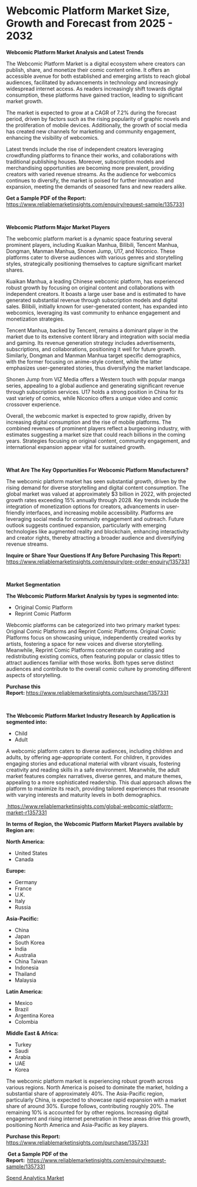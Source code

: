 <p><h1>Webcomic Platform Market Size, Growth and Forecast from 2025 - 2032</h1></p><p><strong>Webcomic Platform Market Analysis and Latest Trends</strong></p>
<p><p>The Webcomic Platform Market is a digital ecosystem where creators can publish, share, and monetize their comic content online. It offers an accessible avenue for both established and emerging artists to reach global audiences, facilitated by advancements in technology and increasingly widespread internet access. As readers increasingly shift towards digital consumption, these platforms have gained traction, leading to significant market growth.</p><p>The market is expected to grow at a CAGR of 7.2% during the forecast period, driven by factors such as the rising popularity of graphic novels and the proliferation of mobile devices. Additionally, the growth of social media has created new channels for marketing and community engagement, enhancing the visibility of webcomics.</p><p>Latest trends include the rise of independent creators leveraging crowdfunding platforms to finance their works, and collaborations with traditional publishing houses. Moreover, subscription models and merchandising opportunities are becoming more prevalent, providing creators with varied revenue streams. As the audience for webcomics continues to diversify, the market is poised for further innovation and expansion, meeting the demands of seasoned fans and new readers alike.</p></p>
<p><strong>Get a Sample PDF of the Report:&nbsp;</strong> <a href="https://www.reliablemarketinsights.com/enquiry/request-sample/1357331?utm_campaign=3188&utm_medium=2&utm_source=Github&utm_content=ia&utm_term=09032025&utm_id=webcomic-platform">https://www.reliablemarketinsights.com/enquiry/request-sample/1357331</a></p>
<p>&nbsp;</p>
<p><strong>Webcomic Platform Major Market Players</strong></p>
<p><p>The webcomic platform market is a dynamic space featuring several prominent players, including Kuaikan Manhua, Bilibili, Tencent Manhua, Dongman, Manman Manhua, Shonen Jump, U17, and Niconico. These platforms cater to diverse audiences with various genres and storytelling styles, strategically positioning themselves to capture significant market shares.</p><p>Kuaikan Manhua, a leading Chinese webcomic platform, has experienced robust growth by focusing on original content and collaborations with independent creators. It boasts a large user base and is estimated to have generated substantial revenue through subscription models and digital sales. Bilibili, initially known for user-generated content, has expanded into webcomics, leveraging its vast community to enhance engagement and monetization strategies.</p><p>Tencent Manhua, backed by Tencent, remains a dominant player in the market due to its extensive content library and integration with social media and gaming. Its revenue generation strategy includes advertisements, subscriptions, and collaborations, positioning it well for future growth. Similarly, Dongman and Manman Manhua target specific demographics, with the former focusing on anime-style content, while the latter emphasizes user-generated stories, thus diversifying the market landscape.</p><p>Shonen Jump from VIZ Media offers a Western touch with popular manga series, appealing to a global audience and generating significant revenue through subscription services. U17 holds a strong position in China for its vast variety of comics, while Niconico offers a unique video and comic crossover experience.</p><p>Overall, the webcomic market is expected to grow rapidly, driven by increasing digital consumption and the rise of mobile platforms. The combined revenues of prominent players reflect a burgeoning industry, with estimates suggesting a market size that could reach billions in the coming years. Strategies focusing on original content, community engagement, and international expansion appear vital for sustained growth.</p></p>
<p>&nbsp;</p>
<p><strong>What Are The Key Opportunities For Webcomic Platform Manufacturers?</strong></p>
<p><p>The webcomic platform market has seen substantial growth, driven by the rising demand for diverse storytelling and digital content consumption. The global market was valued at approximately $3 billion in 2022, with projected growth rates exceeding 15% annually through 2028. Key trends include the integration of monetization options for creators, advancements in user-friendly interfaces, and increasing mobile accessibility. Platforms are leveraging social media for community engagement and outreach. Future outlook suggests continued expansion, particularly with emerging technologies like augmented reality and blockchain, enhancing interactivity and creator rights, thereby attracting a broader audience and diversifying revenue streams.</p></p>
<p><strong>Inquire or Share Your Questions If Any Before Purchasing This Report:</strong> <a href="https://www.reliablemarketinsights.com/enquiry/pre-order-enquiry/1357331?utm_campaign=3188&utm_medium=2&utm_source=Github&utm_content=ia&utm_term=09032025&utm_id=webcomic-platform">https://www.reliablemarketinsights.com/enquiry/pre-order-enquiry/1357331</a></p>
<p>&nbsp;</p>
<p><strong>Market Segmentation</strong></p>
<p><strong>The Webcomic Platform Market Analysis by types is segmented into:</strong></p>
<p><ul><li>Original Comic Platform</li><li>Reprint Comic Platform</li></ul></p>
<p><p>Webcomic platforms can be categorized into two primary market types: Original Comic Platforms and Reprint Comic Platforms. Original Comic Platforms focus on showcasing unique, independently created works by artists, fostering a space for new voices and diverse storytelling. Meanwhile, Reprint Comic Platforms concentrate on curating and redistributing existing comics, often featuring popular or classic titles to attract audiences familiar with those works. Both types serve distinct audiences and contribute to the overall comic culture by promoting different aspects of storytelling.</p></p>
<p><strong>Purchase this Report:&nbsp;</strong><a href="https://www.reliablemarketinsights.com/purchase/1357331?utm_campaign=3188&utm_medium=2&utm_source=Github&utm_content=ia&utm_term=09032025&utm_id=webcomic-platform">https://www.reliablemarketinsights.com/purchase/1357331</a></p>
<p>&nbsp;</p>
<p><strong>The Webcomic Platform Market Industry Research by Application is segmented into:</strong></p>
<p><ul><li>Child</li><li>Adult</li></ul></p>
<p><p>A webcomic platform caters to diverse audiences, including children and adults, by offering age-appropriate content. For children, it provides engaging stories and educational material with vibrant visuals, fostering creativity and reading skills in a safe environment. Meanwhile, the adult market features complex narratives, diverse genres, and mature themes, appealing to a more sophisticated readership. This dual approach allows the platform to maximize its reach, providing tailored experiences that resonate with varying interests and maturity levels in both demographics.</p></p>
<p><a href="https://www.reliablemarketinsights.com/global-webcomic-platform-market-r1357331?utm_campaign=3188&utm_medium=2&utm_source=Github&utm_content=ia&utm_term=09032025&utm_id=webcomic-platform">&nbsp;https://www.reliablemarketinsights.com/global-webcomic-platform-market-r1357331</a></p>
<p><strong>In terms of Region, the Webcomic Platform Market Players available by Region are:</strong></p>
<p>
    <p> <strong> North America: </strong>
        <ul>
            <li>United States</li>
            <li>Canada</li>
        </ul>
        </p> 
    <p> <strong> Europe: </strong>
        <ul>
            <li>Germany</li>
            <li>France</li>
            <li>U.K.</li>
            <li>Italy</li>
            <li>Russia</li>
        </ul>
        </p> 
    <p> <strong> Asia-Pacific: </strong>
        <ul>
            <li>China</li>
            <li>Japan</li>
            <li>South Korea</li>
            <li>India</li>
            <li>Australia</li>
            <li>China Taiwan</li>
            <li>Indonesia</li>
            <li>Thailand</li>
            <li>Malaysia</li>
        </ul>
        </p> 
    <p> <strong> Latin America: </strong>
        <ul>
            <li>Mexico</li>
            <li>Brazil</li>
            <li>Argentina Korea</li>
            <li>Colombia</li>
        </ul>
        </p> 
    <p> <strong> Middle East & Africa: </strong>
        <ul>
            <li>Turkey</li>
            <li>Saudi</li>
            <li>Arabia</li>
            <li>UAE</li>
            <li>Korea</li>
        </ul>
    </p>
    </p>
<p><p>The webcomic platform market is experiencing robust growth across various regions. North America is poised to dominate the market, holding a substantial share of approximately 40%. The Asia-Pacific region, particularly China, is expected to showcase rapid expansion with a market share of around 30%. Europe follows, contributing roughly 20%. The remaining 10% is accounted for by other regions. Increasing digital engagement and rising internet penetration in these areas drive this growth, positioning North America and Asia-Pacific as key players.</p></p>
<p><strong>Purchase this Report: </strong><a href="https://www.reliablemarketinsights.com/purchase/1357331?utm_campaign=3188&utm_medium=2&utm_source=Github&utm_content=ia&utm_term=09032025&utm_id=webcomic-platform">https://www.reliablemarketinsights.com/purchase/1357331</a></p>
<p>&nbsp;<strong>Get a Sample PDF of the Report:&nbsp;&nbsp;</strong><a href="https://www.reliablemarketinsights.com/enquiry/request-sample/1357331?utm_campaign=3188&utm_medium=2&utm_source=Github&utm_content=ia&utm_term=09032025&utm_id=webcomic-platform">https://www.reliablemarketinsights.com/enquiry/request-sample/1357331</a></p>
<p><strong></strong></p>
<p><p><a href="https://github.com/osamhcombre/Market-Research-Report-List-1/blob/main/spend-analytics-market.md?utm_campaign=3188&utm_medium=2&utm_source=Github&utm_content=ia&utm_term=09032025&utm_id=webcomic-platform">Spend Analytics Market</a></p></p>